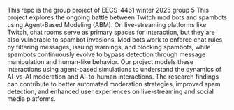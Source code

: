 This repo is the group project of EECS-4461 winter 2025 group 5
This project explores the ongoing battle between Twitch mod bots and spambots using Agent-Based Modeling (ABM). On live-streaming platforms like Twitch, chat rooms serve as primary spaces for interaction, but they are also vulnerable to spambot invasions. Mod bots work to enforce chat rules by filtering messages, issuing warnings, and blocking spambots, while spambots continuously evolve to bypass detection through message manipulation and human-like behavior. Our project models these interactions using agent-based simulations to understand the dynamics of AI-vs-AI moderation and AI-to-human interactions. The research findings can contribute to better automated moderation strategies, improved spam detection, and enhanced user experiences on live-streaming and social media platforms.
